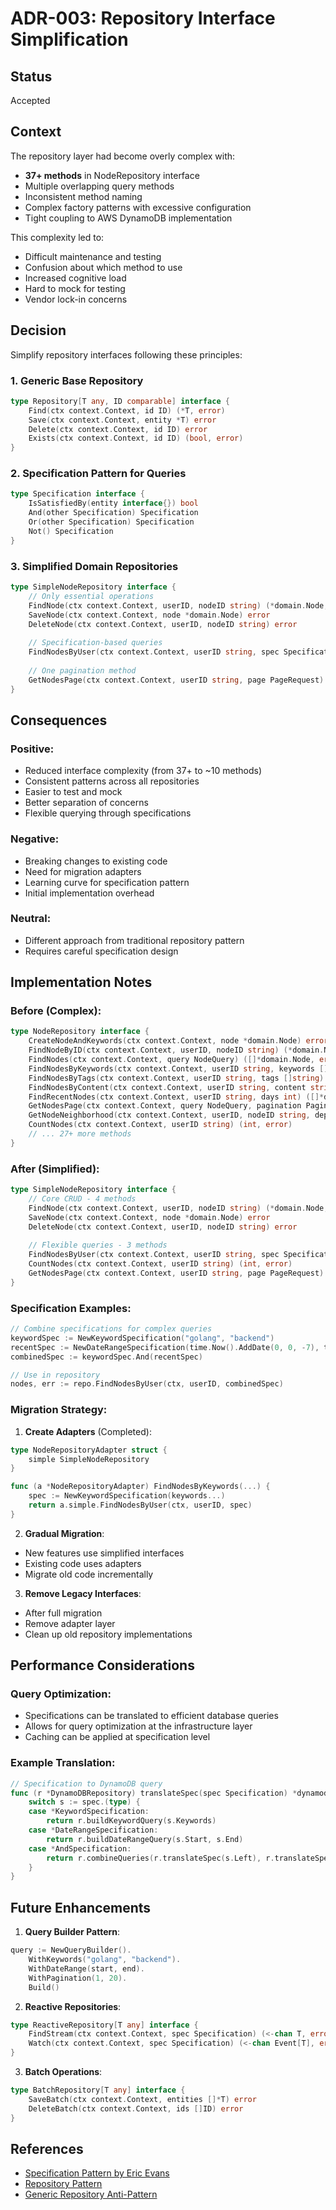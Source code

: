 # ADR-003: Repository Interface Simplification

## Status
Accepted

## Context
The repository layer had become overly complex with:
- **37+ methods** in NodeRepository interface
- Multiple overlapping query methods
- Inconsistent method naming
- Complex factory patterns with excessive configuration
- Tight coupling to AWS DynamoDB implementation

This complexity led to:
- Difficult maintenance and testing
- Confusion about which method to use
- Increased cognitive load
- Hard to mock for testing
- Vendor lock-in concerns

## Decision
Simplify repository interfaces following these principles:

### 1. Generic Base Repository
```go
type Repository[T any, ID comparable] interface {
    Find(ctx context.Context, id ID) (*T, error)
    Save(ctx context.Context, entity *T) error
    Delete(ctx context.Context, id ID) error
    Exists(ctx context.Context, id ID) (bool, error)
}
```

### 2. Specification Pattern for Queries
```go
type Specification interface {
    IsSatisfiedBy(entity interface{}) bool
    And(other Specification) Specification
    Or(other Specification) Specification
    Not() Specification
}
```

### 3. Simplified Domain Repositories
```go
type SimpleNodeRepository interface {
    // Only essential operations
    FindNode(ctx context.Context, userID, nodeID string) (*domain.Node, error)
    SaveNode(ctx context.Context, node *domain.Node) error
    DeleteNode(ctx context.Context, userID, nodeID string) error
    
    // Specification-based queries
    FindNodesByUser(ctx context.Context, userID string, spec Specification) ([]*domain.Node, error)
    
    // One pagination method
    GetNodesPage(ctx context.Context, userID string, page PageRequest) (*Page[domain.Node], error)
}
```

## Consequences

### Positive:
- Reduced interface complexity (from 37+ to ~10 methods)
- Consistent patterns across all repositories
- Easier to test and mock
- Better separation of concerns
- Flexible querying through specifications

### Negative:
- Breaking changes to existing code
- Need for migration adapters
- Learning curve for specification pattern
- Initial implementation overhead

### Neutral:
- Different approach from traditional repository pattern
- Requires careful specification design

## Implementation Notes

### Before (Complex):
```go
type NodeRepository interface {
    CreateNodeAndKeywords(ctx context.Context, node *domain.Node) error
    FindNodeByID(ctx context.Context, userID, nodeID string) (*domain.Node, error)
    FindNodes(ctx context.Context, query NodeQuery) ([]*domain.Node, error)
    FindNodesByKeywords(ctx context.Context, userID string, keywords []string) ([]*domain.Node, error)
    FindNodesByTags(ctx context.Context, userID string, tags []string) ([]*domain.Node, error)
    FindNodesByContent(ctx context.Context, userID string, content string) ([]*domain.Node, error)
    FindRecentNodes(ctx context.Context, userID string, days int) ([]*domain.Node, error)
    GetNodesPage(ctx context.Context, query NodeQuery, pagination Pagination) (*NodePage, error)
    GetNodeNeighborhood(ctx context.Context, userID, nodeID string, depth int) (*Graph, error)
    CountNodes(ctx context.Context, userID string) (int, error)
    // ... 27+ more methods
}
```

### After (Simplified):
```go
type SimpleNodeRepository interface {
    // Core CRUD - 4 methods
    FindNode(ctx context.Context, userID, nodeID string) (*domain.Node, error)
    SaveNode(ctx context.Context, node *domain.Node) error
    DeleteNode(ctx context.Context, userID, nodeID string) error
    
    // Flexible queries - 3 methods
    FindNodesByUser(ctx context.Context, userID string, spec Specification) ([]*domain.Node, error)
    CountNodes(ctx context.Context, userID string) (int, error)
    GetNodesPage(ctx context.Context, userID string, page PageRequest) (*Page[domain.Node], error)
}
```

### Specification Examples:

```go
// Combine specifications for complex queries
keywordSpec := NewKeywordSpecification("golang", "backend")
recentSpec := NewDateRangeSpecification(time.Now().AddDate(0, 0, -7), time.Now())
combinedSpec := keywordSpec.And(recentSpec)

// Use in repository
nodes, err := repo.FindNodesByUser(ctx, userID, combinedSpec)
```

### Migration Strategy:

1. **Create Adapters** (Completed):
```go
type NodeRepositoryAdapter struct {
    simple SimpleNodeRepository
}

func (a *NodeRepositoryAdapter) FindNodesByKeywords(...) {
    spec := NewKeywordSpecification(keywords...)
    return a.simple.FindNodesByUser(ctx, userID, spec)
}
```

2. **Gradual Migration**:
- New features use simplified interfaces
- Existing code uses adapters
- Migrate old code incrementally

3. **Remove Legacy Interfaces**:
- After full migration
- Remove adapter layer
- Clean up old repository implementations

## Performance Considerations

### Query Optimization:
- Specifications can be translated to efficient database queries
- Allows for query optimization at the infrastructure layer
- Caching can be applied at specification level

### Example Translation:
```go
// Specification to DynamoDB query
func (r *DynamoDBRepository) translateSpec(spec Specification) *dynamodb.QueryInput {
    switch s := spec.(type) {
    case *KeywordSpecification:
        return r.buildKeywordQuery(s.Keywords)
    case *DateRangeSpecification:
        return r.buildDateRangeQuery(s.Start, s.End)
    case *AndSpecification:
        return r.combineQueries(r.translateSpec(s.Left), r.translateSpec(s.Right))
    }
}
```

## Future Enhancements

1. **Query Builder Pattern**:
```go
query := NewQueryBuilder().
    WithKeywords("golang", "backend").
    WithDateRange(start, end).
    WithPagination(1, 20).
    Build()
```

2. **Reactive Repositories**:
```go
type ReactiveRepository[T any] interface {
    FindStream(ctx context.Context, spec Specification) (<-chan T, error)
    Watch(ctx context.Context, spec Specification) (<-chan Event[T], error)
}
```

3. **Batch Operations**:
```go
type BatchRepository[T any] interface {
    SaveBatch(ctx context.Context, entities []*T) error
    DeleteBatch(ctx context.Context, ids []ID) error
}
```

## References
- [Specification Pattern by Eric Evans](https://www.martinfowler.com/apsupp/spec.pdf)
- [Repository Pattern](https://martinfowler.com/eaaCatalog/repository.html)
- [Generic Repository Anti-Pattern](https://rob.conery.io/2014/03/04/repositories-and-unitofwork-are-not-a-good-idea/)